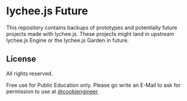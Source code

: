 
# lychee.js Future

This repository contains backups of prototypes and potentially future
projects made with lychee.js. These projects might land in upstream
lychee.js Engine or the lychee.js Garden in future.


## License

All rights reserved.

Free use for Public Education only. Please go write an E-Mail to ask
for permission to use at [@cookiengineer](https://github.com/cookiengineer).

